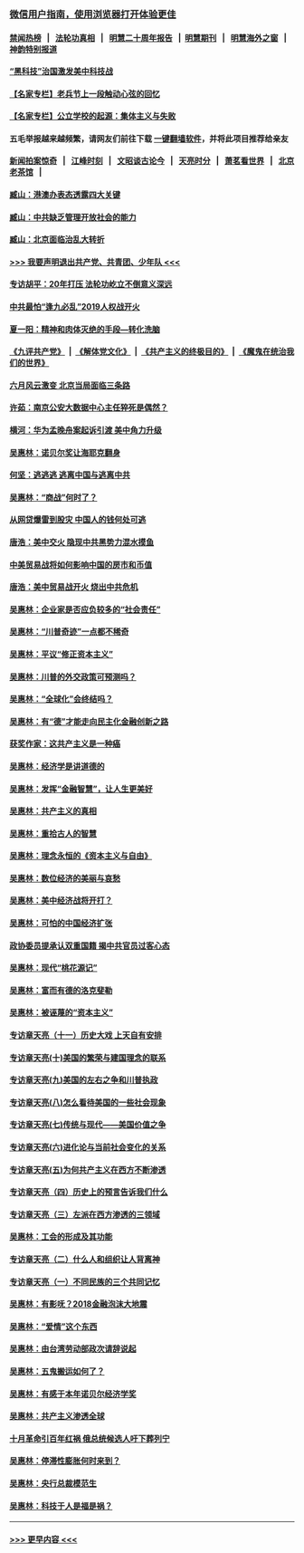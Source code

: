 ### [微信用户指南，使用浏览器打开体验更佳](https://github.com/gfw-breaker/banned-news1/blob/master/indexes/wechat-guide.md?t=0)
#### [禁闻热榜](热点新闻.md?t=0)  &nbsp;&nbsp;|&nbsp;&nbsp; [法轮功真相](https://github.com/gfw-breaker/truth/blob/master/README.md?t=0) &nbsp;&nbsp;|&nbsp;&nbsp; [明慧二十周年报告](https://github.com/gfw-breaker/mh-reports/blob/master/README.md?t=0) &nbsp;&nbsp;|&nbsp;&nbsp;[明慧期刊](https://github.com/gfw-breaker/mh-qikan) &nbsp;&nbsp;|&nbsp;&nbsp; [明慧海外之窗](https://github.com/gfw-breaker/mh-news/blob/master/README.md?t=0) &nbsp;&nbsp;|&nbsp;&nbsp; [神韵特别报道](https://github.com/gfw-breaker/mh-news/blob/master/shenyun.md?t=0)
#### [“黑科技”治国激发美中科技战](../pages/nsc423/n11638056.md?t=02061222) 
#### [【名家专栏】老兵节上一段触动心弦的回忆](../pages/nsc423/n11646016.md?t=02061222) 
#### [【名家专栏】公立学校的起源：集体主义与失败](../pages/nsc423/n11601833.md?t=02061222) 
#### 五毛举报越来越频繁，请网友们前往下载 [一键翻墙软件](https://github.com/gfw-breaker/ssr-accounts)，并将此项目推荐给亲友
#### [新闻拍案惊奇](https://github.com/gfw-breaker/banned-news1/blob/master/pages/link4.md) &nbsp;&nbsp;|&nbsp;&nbsp; [江峰时刻](https://github.com/gfw-breaker/banned-news1/blob/master/pages/link4.md) &nbsp;&nbsp;|&nbsp;&nbsp; [文昭谈古论今](https://github.com/gfw-breaker/banned-news1/blob/master/pages/link4.md) &nbsp;&nbsp;|&nbsp;&nbsp; [天亮时分](https://github.com/gfw-breaker/banned-news1/blob/master/pages/link4.md) &nbsp;&nbsp;|&nbsp;&nbsp; [萧茗看世界](https://github.com/gfw-breaker/banned-news1/blob/master/pages/link4.md) &nbsp;&nbsp;|&nbsp;&nbsp; [北京老茶馆](https://github.com/gfw-breaker/banned-news1/blob/master/pages/link4.md) &nbsp;&nbsp;|&nbsp;&nbsp; 
#### [臧山：港澳办表态透露四大关键](../pages/nsc423/n11421628.md?t=02061222) 
#### [臧山：中共缺乏管理开放社会的能力](../pages/nsc423/n11407457.md?t=02061222) 
#### [臧山：北京面临治乱大转折](../pages/nsc423/n11406895.md?t=02061222) 
#### [>>> 我要声明退出共产党、共青团、少年队 <<<](https://github.com/begood0513/goodnews/blob/master/quit/letter.md) 
#### [专访胡平：20年打压 法轮功屹立不倒意义深远](../pages/nsc423/n11398800.md?t=02061222) 
#### [中共最怕“逢九必乱”2019人权战开火](../pages/nsc423/n11385248.md?t=02061222) 
#### [夏一阳：精神和肉体灭绝的手段—转化洗脑](../pages/nsc423/n11368250.md?t=02061222) 
#### [《九评共产党》](https://github.com/begood0513/9ping.md/blob/master/README.md) &nbsp;|&nbsp; [《解体党文化》](../../../../jtdwh.md/blob/master/README.md)  &nbsp;|&nbsp; [《共产主义的终极目的》](../../../../gczydzjmd.md/blob/master/README.md) &nbsp;|&nbsp; [《魔鬼在统治我们的世界》](../../../../mgztzwmdsj.md/blob/master/README.md) 
#### [六月风云激变 北京当局面临三条路](../pages/nsc423/n11313668.md?t=02061222) 
#### [许茹：南京公安大数据中心主任猝死是偶然？](../pages/nsc423/n11064744.md?t=02061222) 
#### [横河：华为孟晚舟案起诉引渡 美中角力升级](../pages/nsc423/n11027230.md?t=02061222) 
#### [吴惠林：诺贝尔奖让海耶克翻身](../pages/nsc423/n10890049.md?t=02061222) 
#### [何坚：逃逃逃 逃离中国与逃离中共](../pages/nsc423/n10592891.md?t=02061222) 
#### [吴惠林：“商战”何时了？](../pages/nsc423/n10573558.md?t=02061222) 
#### [从网贷爆雷到股灾 中国人的钱何处可逃](../pages/nsc423/n10572800.md?t=02061222) 
#### [唐浩：美中交火 隐现中共黑势力混水摸鱼](../pages/nsc423/n10544040.md?t=02061222) 
#### [中美贸易战将如何影响中国的房市和币值](../pages/nsc423/n10543697.md?t=02061222) 
#### [唐浩：美中贸易战开火 烧出中共危机](../pages/nsc423/n10540126.md?t=02061222) 
#### [吴惠林：企业家是否应负较多的“社会责任”](../pages/nsc423/n10535022.md?t=02061222) 
#### [吴惠林：“川普奇迹”一点都不稀奇](../pages/nsc423/n10512808.md?t=02061222) 
#### [吴惠林：平议“修正资本主义”](../pages/nsc423/n10495724.md?t=02061222) 
#### [吴惠林：川普的外交政策可预测吗？](../pages/nsc423/n10462387.md?t=02061222) 
#### [吴惠林：“全球化”会终结吗？](../pages/nsc423/n10452838.md?t=02061222) 
#### [吴惠林：有“德”才能走向民主化金融创新之路](../pages/nsc423/n10432292.md?t=02061222) 
#### [获奖作家：这共产主义是一种癌](../pages/nsc423/n10431541.md?t=02061222) 
#### [吴惠林：经济学是讲道德的](../pages/nsc423/n10398014.md?t=02061222) 
#### [吴惠林：发挥“金融智慧”，让人生更美好](../pages/nsc423/n10375019.md?t=02061222) 
#### [吴惠林：共产主义的真相](../pages/nsc423/n10351394.md?t=02061222) 
#### [吴惠林：重拾古人的智慧](../pages/nsc423/n10337691.md?t=02061222) 
#### [吴惠林：理念永恒的《资本主义与自由》](../pages/nsc423/n10316274.md?t=02061222) 
#### [吴惠林：数位经济的美丽与哀愁](../pages/nsc423/n10292946.md?t=02061222) 
#### [吴惠林：美中经济战将开打？](../pages/nsc423/n10258825.md?t=02061222) 
#### [吴惠林：可怕的中国经济扩张](../pages/nsc423/n10219147.md?t=02061222) 
#### [政协委员提承认双重国籍 揭中共官员过客心态](../pages/nsc423/n10208809.md?t=02061222) 
#### [吴惠林：现代“桃花源记”](../pages/nsc423/n10185234.md?t=02061222) 
#### [吴惠林：富而有德的洛克斐勒](../pages/nsc423/n10142264.md?t=02061222) 
#### [吴惠林：被诬蔑的“资本主义”](../pages/nsc423/n10124816.md?t=02061222) 
#### [专访章天亮（十一）历史大戏 上天自有安排](../pages/nsc423/n10094905.md?t=02061222) 
#### [专访章天亮(十)美国的繁荣与建国理念的联系](../pages/nsc423/n10094899.md?t=02061222) 
#### [专访章天亮(九)美国的左右之争和川普执政](../pages/nsc423/n10094889.md?t=02061222) 
#### [专访章天亮(八)怎么看待美国的一些社会现象](../pages/nsc423/n10094857.md?t=02061222) 
#### [专访章天亮(七)传统与现代——美国价值之争](../pages/nsc423/n10093140.md?t=02061222) 
#### [专访章天亮(六)进化论与当前社会变化的关系](../pages/nsc423/n10092036.md?t=02061222) 
#### [专访章天亮(五)为何共产主义在西方不断渗透](../pages/nsc423/n10083620.md?t=02061222) 
#### [专访章天亮（四）历史上的预言告诉我们什么](../pages/nsc423/n10083606.md?t=02061222) 
#### [专访章天亮（三）左派在西方渗透的三领域](../pages/nsc423/n10081115.md?t=02061222) 
#### [吴惠林：工会的形成及其功能](../pages/nsc423/n10080633.md?t=02061222) 
#### [专访章天亮（二）什么人和组织让人背离神](../pages/nsc423/n10076637.md?t=02061222) 
#### [专访章天亮（一）不同民族的三个共同记忆](../pages/nsc423/n10074188.md?t=02061222) 
#### [吴惠林：有影呒？2018金融泡沫大地震](../pages/nsc423/n10040534.md?t=02061222) 
#### [吴惠林：“爱情”这个东西](../pages/nsc423/n10019423.md?t=02061222) 
#### [吴惠林：由台湾劳动部政次请辞说起](../pages/nsc423/n9979679.md?t=02061222) 
#### [吴惠林：五鬼搬运如何了？](../pages/nsc423/n9925338.md?t=02061222) 
#### [吴惠林：有感于本年诺贝尔经济学奖](../pages/nsc423/n9871883.md?t=02061222) 
#### [吴惠林：共产主义渗透全球](../pages/nsc423/n9812748.md?t=02061222) 
#### [十月革命引百年红祸 俄总统候选人吁下葬列宁](../pages/nsc423/n9810182.md?t=02061222) 
#### [吴惠林：停滞性膨胀何时来到？](../pages/nsc423/n9764136.md?t=02061222) 
#### [吴惠林：央行总裁模范生](../pages/nsc423/n9728134.md?t=02061222) 
#### [吴惠林：科技于人是福是祸？](../pages/nsc423/n9672982.md?t=02061222) 

----
#### [ >>> 更早内容 <<< ](../indexes/nsc423-earlier.md)
